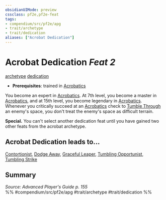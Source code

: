 ```yaml
---
obsidianUIMode: preview
cssclass: pf2e,pf2e-feat
tags:
- compendium/src/pf2e/apg
- trait/archetype
- trait/dedication
aliases: ["Acrobat Dedication"]
---
```

# Acrobat Dedication  *Feat 2*  
[archetype](../../Rules/traits/archetype.md)  [dedication](../../Rules/traits/dedication.md)  

- **Prerequisites**: trained in [Acrobatics](../skills.md#Acrobatics)

You become an expert in [Acrobatics](../skills.md#Acrobatics). At 7th level, you become a master in [Acrobatics](../skills.md#Acrobatics), and at 15th level, you become legendary in [Acrobatics](../skills.md#Acrobatics). Whenever you critically succeed at an [Acrobatics](../skills.md#Acrobatics) check to [Tumble Through](../../Rules/actions/tumble-through.md) an enemy's space, you don't treat the enemy's space as difficult terrain.

**Special.** You can't select another dedication feat until you have gained two other feats from the acrobat archetype.

## Acrobat Dedication leads to...

[Contortionist](contortionist-apg.md), [Dodge Away](dodge-away-apg.md), [Graceful Leaper](graceful-leaper-apg.md), [Tumbling Opportunist](tumbling-opportunist-apg.md), [Tumbling Strike](tumbling-strike-apg.md)

## Summary

*Source: Advanced Player's Guide p. 155*  
%% #compendium/src/pf2e/apg #trait/archetype #trait/dedication %%